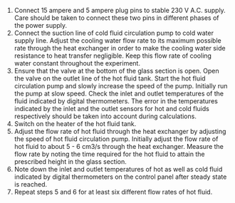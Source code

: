 1.	Connect 15 ampere and 5 ampere plug pins to stable 230 V A.C. supply. Care should be taken to connect these two pins in different phases of the power supply.
2.	Connect the suction line of cold fluid circulation pump to cold water supply line. Adjust the cooling water flow rate to its maximum possible rate through the heat exchanger in order to make the cooling water side resistance to heat transfer negligible. Keep this flow rate of cooling water constant throughout the experiment.
3.	Ensure that the valve at the bottom of the glass section is open. Open the valve on the outlet line of the hot fluid tank. Start the hot fluid circulation pump and slowly increase the speed of the pump. Initially run the pump at slow speed. Check the inlet and outlet temperatures of the fluid indicated by digital thermometers. The error in the temperatures indicated by the inlet and the outlet sensors for hot and cold fluids respectively should be taken into account during calculations. 
4.	Switch on the heater of the hot fluid tank.
5.	Adjust the flow rate of hot fluid through the heat exchanger by adjusting the speed of hot fluid circulation pump. Initially adjust the flow rate of hot fluid to about 5 - 6 cm3/s through the heat exchanger. Measure the flow rate by noting the time required for the hot fluid to attain the prescribed height in the glass section.
6.	Note down the inlet and outlet temperatures of hot as well as cold fluid indicated by digital thermometers on the control panel after steady state is reached. 
7.	Repeat steps 5 and 6 for at least six different flow rates of hot fluid.

